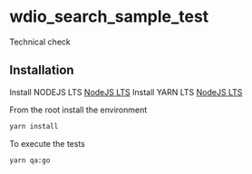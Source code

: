 # wdio_search_sample_test
 Technical check
## Installation

Install NODEJS LTS [NodeJS LTS](https://nodejs.org/en/download/)
Install YARN LTS [NodeJS LTS](https://classic.yarnpkg.com/en/docs/install#windows-stable)

From the root install the environment

```bash
yarn install
```

To execute the tests
```bash
yarn qa:go
```